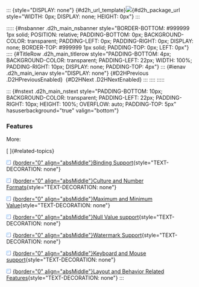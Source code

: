 ::: {style="DISPLAY: none"}
[](ms-xhelp:///?Id=d2h_url_template){#d2h_url_template}![](!package_url!){#d2h_package_url style="WIDTH: 0px; DISPLAY: none; HEIGHT: 0px"}
:::

::::: {#nsbanner .d2h_main_nsbanner style="BORDER-BOTTOM: #999999 1px solid; POSITION: relative; PADDING-BOTTOM: 0px; BACKGROUND-COLOR: transparent; PADDING-LEFT: 0px; PADDING-RIGHT: 0px; DISPLAY: none; BORDER-TOP: #999999 1px solid; PADDING-TOP: 0px; LEFT: 0px"}
:::: {#TitleRow .d2h_main_titlerow style="PADDING-BOTTOM: 4px; BACKGROUND-COLOR: transparent; PADDING-LEFT: 22px; WIDTH: 100%; PADDING-RIGHT: 10px; DISPLAY: none; PADDING-TOP: 4px"}
::: {#ienav .d2h_main_ienav style="DISPLAY: none"}
[](ms-xhelp:///?Id=7b64030c-f15b-42ab-818a-d86fc7419a84){#D2HPrevious .D2HPreviousEnabled}  [](ms-xhelp:///?Id=d73294bd-e50f-4162-8d36-ebbc919bd83e){#D2HNext .D2HNextEnabled}
:::
::::
:::::

::: {#nstext .d2h_main_nstext style="PADDING-BOTTOM: 10px; BACKGROUND-COLOR: transparent; PADDING-LEFT: 22px; PADDING-RIGHT: 10px; HEIGHT: 100%; OVERFLOW: auto; PADDING-TOP: 5px" hasuserbackground="true" valign="bottom"}
### Features

More:

[ ]{#related-topics}

[![](../button.gif){border="0" align="absMiddle"}Binding Support](ms-xhelp:///?Id=03fd8fec-362c-4934-9cf3-28961b266cac){style="TEXT-DECORATION: none"}

[![](../button.gif){border="0" align="absMiddle"}Culture and Number Formats](ms-xhelp:///?Id=6b2f37b9-eb3b-4e72-bc19-f78533fc2ef9){style="TEXT-DECORATION: none"}

[![](../button.gif){border="0" align="absMiddle"}Maximum and Minimum Value](ms-xhelp:///?Id=edcd14ac-27f8-47dd-8157-5a0ecd18b7aa){style="TEXT-DECORATION: none"}

[![](../button.gif){border="0" align="absMiddle"}Null Value support](ms-xhelp:///?Id=943e5327-66f7-4f46-af9f-7cc4b08da00b){style="TEXT-DECORATION: none"}

[![](../button.gif){border="0" align="absMiddle"}Watermark Support](ms-xhelp:///?Id=880de02c-6db4-4fd5-a9ab-2003005b8eee){style="TEXT-DECORATION: none"}

[![](../button.gif){border="0" align="absMiddle"}Keyboard and Mouse support](ms-xhelp:///?Id=7bbaa88e-f7f1-4e7d-bbc0-5b03c7110fc1){style="TEXT-DECORATION: none"}

[![](../button.gif){border="0" align="absMiddle"}Layout and Behavior Related Features](ms-xhelp:///?Id=39411443-de8c-4dd6-8164-292893a611f0){style="TEXT-DECORATION: none"}
:::
